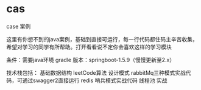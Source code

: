 # cas
case 案例

这里有你想不到的java案例，基础到直接可运行，每一行代码都住码主辛苦收集，希望对学习的同学有所帮助。打开看看说不定你会喜欢这样的学习模块

条件：需要java环境 gradle
版本：springboot-1.5.9（慢慢更新至2.x）


技术栈包括：
基础数据结构
leetCode算法
设计模式
rabbitMq三种模式实战代码，可通过swagger2直接运行
redis 哨兵模式实战代码
线程池 实战



